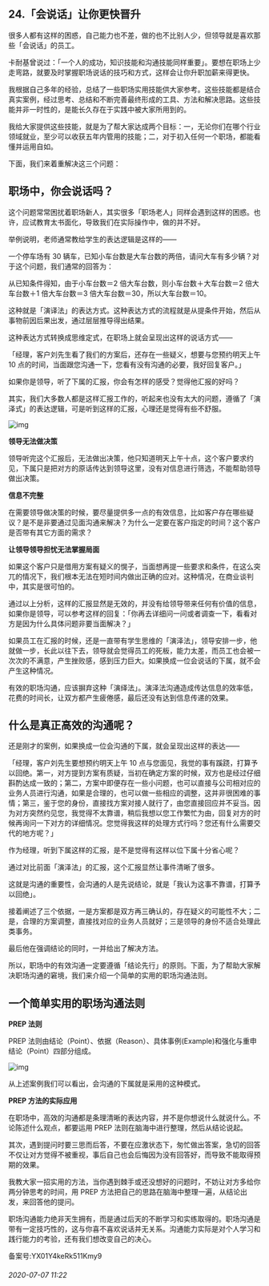 ## 24.「会说话」让你更快晋升
很多人都有这样的困惑，自己能力也不差，做的也不比别人少，但领导就是喜欢那些「会说话」的员工。


卡耐基曾说过：「一个人的成功，知识技能和沟通技能同样重要」。要想在职场上少走弯路，就要及时掌握职场说话的技巧和方式，这样会让你升职加薪来得更快。


我根据自己多年的经验，总结了一些职场实用技能供大家参考。这些技能都是结合真实案例，经过思考、总结和不断完善最终形成的工具、方法和解决思路。这些技能并非一时性的，是能长久存在于实践中被大家所用到的。


我给大家提供这些技能，就是为了帮大家达成两个目标：一，无论你们在哪个行业领域就业，至少可以收获五年内管用的技能；二，对于初入任何一个职场，都能看懂并运用自如。


下面，我们来着重解决这三个问题：


**职场中，你会说话吗？**
--------------


这个问题常常困扰着职场新人，其实很多「职场老人」同样会遇到这样的困惑。也许，应试教育太书面化，导致我们在实际操作中，做的并不好。


举例说明，老师通常教给学生的表达逻辑是这样的——


一个停车场有 30 辆车，已知小车台数是大车台数的两倍，请问大车有多少辆？对于这个问题，我们通常的回答为：


从已知条件得知，由于小车台数＝2 倍大车台数，则小车台数＋大车台数＝2 倍大车台数＋1 倍大车台数＝3 倍大车台数＝30，所以大车台数＝10。


这种就是「演译法」的表达方式。这种表达方式的流程就是从提条件开始，然后从事物前因后果出发，通过层层推导得出结果。


这种表达方式转换成思维定式，在职场上就会呈现出这样的说话方式——


「经理，客户刘先生看了我们的方案后，还存在一些疑义，想要与您预约明天上午 10 点的时间，当面跟您沟通一下，您看有没有沟通的必要，我好回复客户。」


如果你是领导，听了下属的汇报，你会有怎样的感受？觉得他汇报的好吗？


其实，我们大多数人都是这样汇报工作的，听起来也没有太大的问题，遵循了「演泽式」的表达逻辑，可是听到这样的汇报，心理还是觉得有些不舒服。


![img](https://pic4.zhimg.com/v2-7d302bcfae73c2a195add1c8f4fcfb5e.webp)

**领导无法做决策**


领导听完这个汇报后，无法做出决策，他只知道明天上午十点，这个客户要求约见，下属只是把对方的原话传达到领导这里，没有对信息进行筛选，不能帮助领导做出决策。


**信息不完整**


在需要领导做决策的时候，要尽量提供多一点的有效信息，比如客户存在哪些疑议？是不是非要通过见面沟通来解决？为什么一定要在客户指定的时间？这个客户是否带有其它方面的需求？


**让领导领导担忧无法掌握局面**


如果这个客户只是借用方案有疑义的愰子，当面想再提一些要求和条件，在这么突兀的情况下，我们根本无法在短时间内做出正确的应对。这种情况，在商业谈判中，其实是很可怕的。


通过以上分析，这样的汇报显然是无效的，并没有给领导带来任何有价值的信息，如果你是领导，可以参考这样的回复：「你再去详细问一问或者调查一下，看看对方是因为什么具体问题非要当面解决？」


如果员工在汇报的时候，还是一直带有学生思维的「演泽法」，领导安排一步，他就做一步，长此以往下去，领导就会觉得员工的死板，能力太差，而员工也会被一次次的不满意，产生挫败感，感到压力巨大。如果换成一位会说话的下属，就不会产生这种情况。


有效的职场沟通，应该摒弃这种「演绎法」。演泽法沟通造成传达信息的效率低，花费的时间长，让双方都产生疲倦感，最后还没有达到信息传递的效果。


**什么是真正高效的沟通呢？**
----------------


还是刚才的案例，如果换成一位会沟通的下属，就会呈现出这样的表达——


「经理，客户刘先生要想预约明天上午 10 点与您面见，我觉的事有蹊跷，打算予以回绝。第一，对方提到方案有质疑，当初在确定方案的时候，双方也是经过仔细斟酌达成一致的；第二，方案中即便存在一些小问题，也可以直接与公司相对应的业务人员进行沟通，如果是合理的，也可以做一些相应的调整，这并非很困难的事情；第三，鉴于您的身份，直接找方案对接人就行了，由您直接回应并不妥当。因为对方突然约见您，我觉得不太靠谱，稍后我想以您工作繁忙为由，回复对方的时候再询问一下对方的详细情况。您觉得我这样的处理方式行吗？您还有什么需要交代的地方呢？」


作为经理，听到下属这样的汇报，是不是觉得有这样以位下属十分省心呢？


通过对比前面「演泽法」的汇报，这个汇报显然让事件清晰了很多。


这就是沟通的重要性，会沟通的人是先说结论，就是「我认为这事不靠谱，打算予以回绝」。


接着阐述了三个依据，一是方案都是双方再三确认的，存在疑义的可能性不大；二是，合理的方案调整，直接找对应的业务人员就好；三是领导的身份不适合处理此类事务。


最后他在强调结论的同时，一并给出了解决方法。


所以，职场中的有效沟通一定要遵循「结论先行」的原则。下面，为了帮助大家解决职场沟通的窘境，我们来介绍一个简单的实用的职场沟通法则。


**一个简单实用的职场沟通法则**
-----------------


**PREP 法则**


PREP 法则由结论（Point）、依据（Reason）、具体事例(Example)和强化与重申结论（Point）四部分组成。


![img](https://pic1.zhimg.com/v2-81553600504c4654ea5ce14901032644.webp)

从上述案例我们可以看出，会沟通的下属就是采用的这种模式。


**PREP 方法的实际应用**


在职场中，高效的沟通都是条理清晰的表达内容，并不是你想说什么就说什么。不论陈述什么观点，都要运用 PREP 法则在脑海中进行整理，然后从结论说起。


其次，遇到提问时要三思而后答，不要在应激状态下，匆忙做出答案，急切的回答不仅让对方觉得不被重视，事后自己也会后悔因为没有回答好，而导致不能取得预期的效果。


我教大家一招实用的方法，当你遇到棘手或还没想好的问题时，不妨让对方多给你两分钟思考的时间，用 PREP 方法把自己的思路在脑海中整理一遍，从结论出发，来回答他的提问。


职场沟通能力绝非天生拥有，而是通过后天的不断学习和实练取得的。职场沟通是带有一定技巧性的，这与你喜不喜欢说话并无关系。沟通能力实际是对个人学习和践行能力的考验，还有我们想改变自己的决心。 


备案号:YX01Y4keRk511Kmy9


###### 2020-07-07 11:22
